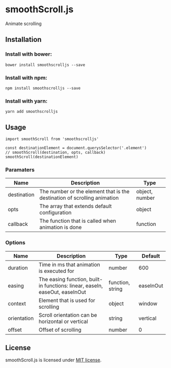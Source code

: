 # smoothScroll.js
Animate scrolling

## Installation

### Install with bower:
```
bower install smoothscrolljs --save
```

### Install with npm:
```
npm install smoothscrolljs --save
```

### Install with yarn:
```
yarn add smoothscrolljs
```

## Usage
```
import smoothScroll from 'smoothscrolljs'

const destinationElement = document.querysSelector('.element')
// smoothScroll(destination, opts, callback)
smoothScroll(destinationElement)
```

### Paramaters
| Name | Description | Type |
| ---- | ----------- | ---- |
| destination | The number or the element that is the destination of scrolling animation | object, number |
| opts | The array that extends default configuration | object |
| callback | The function that is called when animation is done | function | 

### Options
| Name     | Description       | Type   | Default   |
| -------- | ----------------- | ------ | --------- |
| duration | Time in ms that animation is executed for | number | 600 |
| easing   | The easing function, built-in functions: linear, easeIn, easeOut, easeInOut | function, string | easeInOut |
| context  | Element that is used for scrolling | object | window |
| orientation | Scroll orientation can be horizontal or vertical | string | vertical |
| offset | Offset of scrolling | number | 0 |

## License
smoothScroll.js is licensed under [MIT license](https://opensource.org/licenses/MIT).
